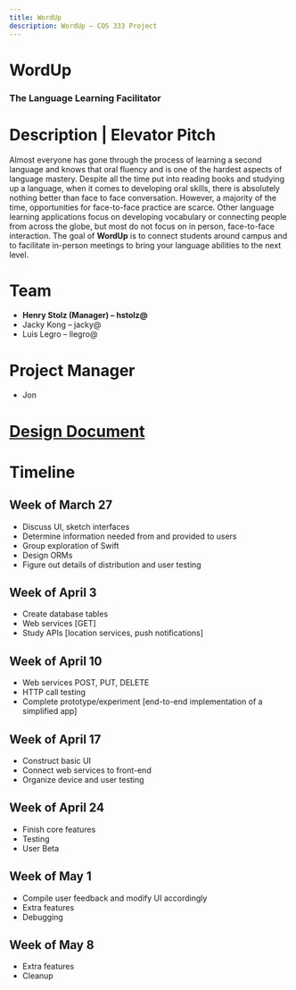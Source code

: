 ```yaml
---
title: WordUp
description: WordUp – COS 333 Project
---
```


# WordUp
### The Language Learning Facilitator

# Description | Elevator Pitch
Almost everyone has gone through the process of learning a second language and knows that oral fluency and is one of the hardest aspects of language mastery. Despite all the time put into reading books and studying up a language, when it comes to developing oral skills, there is absolutely nothing better than face to face conversation. However, a majority of the time, opportunities for face-to-face practice are scarce. Other language learning applications focus on developing vocabulary or connecting people from across the globe, but most do not focus on in person, face-to-face interaction. The goal of **WordUp** is to connect students around campus and to facilitate in-person meetings to bring your language abilities to the next level. 

# Team
- **Henry Stolz (Manager) – hstolz@**
- Jacky Kong – jacky@
- Luis Legro – llegro@

# Project Manager
- Jon

# [Design Document](design_doc.pdf)

# Timeline

## Week of March 27
- Discuss UI, sketch interfaces
- Determine information needed from and provided to users
- Group exploration of Swift
- Design ORMs
- Figure out details of distribution and user testing

## Week of April 3
- Create database tables
- Web services [GET]
- Study APIs [location services, push notifications]

## Week of April 10
- Web services POST, PUT, DELETE
- HTTP call testing
- Complete prototype/experiment [end-to-end implementation of a simplified app]

## Week of April 17
- Construct basic UI
- Connect web services to front-end 
- Organize device and user testing

## Week of April 24
- Finish core features 
- Testing
- User Beta

## Week of May 1
- Compile user feedback and modify UI accordingly 
- Extra features
- Debugging

## Week of May 8
- Extra features
- Cleanup
